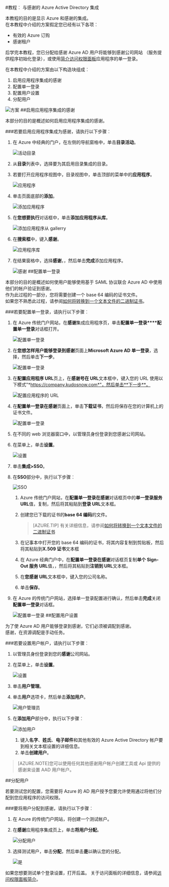 <properties 
    pageTitle="教程︰ Azure Active Directory 集成与感谢 |Microsoft Azure" 
    description="了解如何使用 Azure Active Directory 感谢启用单一登录、 自动化资源调配，以及更多 ！" 
    services="active-directory" 
    authors="jeevansd"  
    documentationCenter="na" 
    manager="femila"/>
<tags 
    ms.service="active-directory" 
    ms.devlang="na" 
    ms.topic="article" 
    ms.tgt_pltfrm="na" 
    ms.workload="identity" 
    ms.date="09/29/2016" 
    ms.author="jeedes" />

#<a name="tutorial-azure-active-directory-integration-with-kudos"></a>教程︰ 与感谢的 Azure Active Directory 集成
  
本教程的目的是显示 Azure 和感谢的集成。  
在本教程中介绍的方案假定您已经有以下各项︰

-   有效的 Azure 订购
-   感谢租户
  
后学完本教程，您已分配给感谢 Azure AD 用户将能够到感谢公司网站 （服务提供程序初始化登录），或使用[简介访问权限面板](active-directory-saas-access-panel-introduction.md)应用程序的单一登录。
  
在本教程中介绍的方案由以下构造块组成︰

1.  启用应用程序集成的感谢
2.  配置单一登录
3.  配置用户设置
4.  分配用户

![方案](./media/active-directory-saas-kudos-tutorial/IC787799.png "方案")
##<a name="enabling-the-application-integration-for-kudos"></a>启用应用程序集成的感谢
  
本部分的目的是概述如何启用应用程序集成的感谢。

###<a name="to-enable-the-application-integration-for-kudos-perform-the-following-steps"></a>若要启用应用程序集成为感谢，请执行以下步骤︰

1.  在 Azure 中经典的门户，在左侧的导航窗格中，单击**目录活动**。

    ![活动目录](./media/active-directory-saas-kudos-tutorial/IC700993.png "活动目录")

2.  从**目录**列表中，选择要为其启用目录集成的目录。

3.  若要打开应用程序视图中，目录视图中，单击顶部的菜单中的**应用程序**。

    ![应用程序](./media/active-directory-saas-kudos-tutorial/IC700994.png "应用程序")

4.  单击页面底部的**添加**。

    ![添加应用程序](./media/active-directory-saas-kudos-tutorial/IC749321.png "添加应用程序")

5.  在**您想要执行**对话框中，单击**添加应用程序从库**。

    ![添加应用程序从 gallerry](./media/active-directory-saas-kudos-tutorial/IC749322.png "添加应用程序从 gallerry")

6.  在**搜索框**中，键入**感谢**。

    ![应用程序库](./media/active-directory-saas-kudos-tutorial/IC787800.png "应用程序库")

7.  在结果窗格中，选择**感谢**，，然后单击**完成**添加应用程序。

    ![感谢](./media/active-directory-saas-kudos-tutorial/IC787801.png "感谢")
##<a name="configuring-single-sign-on"></a>配置单一登录
  
本部分的目的是概述如何使用户能够使用基于 SAML 协议联合 Azure AD 中使用他们的帐户验证到感谢。  
作为此过程的一部分，您将需要创建一个 base 64 编码的证书文件。  
如果您不熟悉此过程，请参阅[如何将转换到一个文本文件的二进制证书](http://youtu.be/PlgrzUZ-Y1o)。

###<a name="to-configure-single-sign-on-perform-the-following-steps"></a>若要配置单一登录，请执行以下步骤︰

1.  在 Azure 传统门户网站，在**感谢**集成应用程序页，单击**配置单一登录****配置单一登录**对话框打开。

    ![配置单一登录](./media/active-directory-saas-kudos-tutorial/IC787802.png "配置单一登录")

2.  在**您想怎样用户能够登录到感谢**页面上**Microsoft Azure AD 单一登录**，选择，然后单击**下一步**。

    ![配置单一登录](./media/active-directory-saas-kudos-tutorial/IC787803.png "配置单一登录")

3.  在**配置应用程序 URL**页上，在**感谢号在 URL**文本框中，键入您的 URL 使用以下模式"*https://company.kudosnow.com*"，然后单击**下一步**。

    ![配置应用程序的 URL](./media/active-directory-saas-kudos-tutorial/IC787804.png "配置应用程序的 URL")

4.  在**配置单一登录在感谢**页面上，单击**下载证书**，然后将保存在您的计算机上的证书文件。

    ![配置单一登录](./media/active-directory-saas-kudos-tutorial/IC787805.png "配置单一登录")

5.  在不同的 web 浏览器窗口中，以管理员身份登录到您感谢公司网站。

6.  在菜单上，单击**设置**。

    ![设置](./media/active-directory-saas-kudos-tutorial/IC787806.png "设置")

7.  单击**集成\>SSO**。

8.  在**SSO**部分中，执行以下步骤︰

    ![SSO](./media/active-directory-saas-kudos-tutorial/IC787807.png "SSO")

    1.  Azure 传统门户网站，在**配置单一登录在感谢**对话框页中的**单一登录服务 URL**值，复制，然后将其粘贴到**登录 URL**文本框。
    2.  创建您已下载的证书的**base 64 编码**的文件。  

        >[AZURE.TIP]
        有关详细信息，请参阅[如何将转换到一个文本文件的二进制证书](http://youtu.be/PlgrzUZ-Y1o)

    3.  在记事本中打开您的 base 64 编码的证书，将其内容复制到剪贴板，然后将其粘贴到**X.509 证书**文本框
    4.  在 Azure 经典门户中，在**配置单一登录在感谢**对话框页复制**单个 Sign-Out 服务 URL**值，，然后将其粘贴到**注销到 URL**文本框。
    5.  在**您感谢 URL**文本框中，键入您的公司名称。
    6.  单击**保存**。

9.  在 Azure 的传统门户网站，选择单一登录配置进行确认，然后单击**完成**关闭**配置单一登录**对话框。

    ![配置单一登录](./media/active-directory-saas-kudos-tutorial/IC787808.png "配置单一登录")
##<a name="configuring-user-provisioning"></a>配置用户设置
  
为了使 Azure AD 用户能够登录到感谢，它们必须被调配到感谢。  
感谢，在资源调配是手动任务。

###<a name="to-provision-a-user-accounts-perform-the-following-steps"></a>若要设置用户帐户，请执行以下步骤︰

1.  以管理员身份登录到您的**感谢**公司网站。

2.  在菜单上，单击**设置**。

    ![设置](./media/active-directory-saas-kudos-tutorial/IC787806.png "设置")

3.  单击**用户管理**。

4.  单击**用户**选项卡，然后单击**添加用户**。

    ![用户管理员](./media/active-directory-saas-kudos-tutorial/IC787809.png "用户管理员")

5.  在**添加用户**部分中，执行以下步骤︰

    ![添加用户](./media/active-directory-saas-kudos-tutorial/IC787810.png "添加用户")

    1.  键入**名字**、**姓氏**、**电子邮件**和其他有效的 Azure Active Directory 帐户要到相关文本框设置的详细信息。
    2.  单击**创建用户**。

>[AZURE.NOTE]您可以使用任何其他感谢用户帐户创建工具或 Api 提供的感谢来设置 AAD 用户帐户。

##<a name="assigning-users"></a>分配用户
  
若要测试您的配置，您需要将 Azure 的 AD 用户授予您要允许使用通过将他们分配到您应用程序的访问权限。

###<a name="to-assign-users-to-kudos-perform-the-following-steps"></a>要将用户分配到感谢，请执行以下步骤︰

1.  在 Azure 的传统门户网站，将创建一个测试帐户。

2.  在**感谢**应用程序集成页上，单击**将用户分配**。

    ![分配用户](./media/active-directory-saas-kudos-tutorial/IC787811.png "分配用户")

3.  选择测试用户，单击**分配**，然后单击**是**以确认您的分配。

    ![是](./media/active-directory-saas-kudos-tutorial/IC767830.png "是")
  
如果您想要测试单个登录设置，打开后盖。 关于访问面板的详细信息，请参阅[访问权限面板简介](active-directory-saas-access-panel-introduction.md)。
